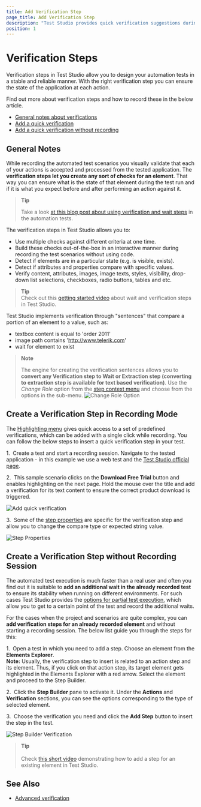 ```yaml
---
title: Add Verification Step
page_title: Add Verification Step
description: "Test Studio provides quick verification suggestions during recording based on the highlighted element. Verifications are useful for asserting the state of element in the tested application. Use one click to add verification in Test Studio test."
position: 1
---
```

# Verification Steps

Verification steps in Test Studio allow you to design your automation tests in a stable and reliable manner. With the right verification step you can ensure the state of the application at each action.

Find out more about verification steps and how to record these in the below article.

- [General notes about verifications](#general-notes)
- [Add a quick verification](#create-a-verification-step-in-recording-mode)
- [Add a quick verification without recording](#create-a-verification-step-without-recording-session)

## General Notes

While recording the automated test scenarios you visually validate that each of your actions is accepted and processed from the tested application. The __verification steps let you create any sort of checks for an element__. That way you can ensure what is the state of that element during the test run and if it is what you expect before and after performing an action against it.

> **Tip**
>
> Take a look <a href="https://www.telerik.com/blogs/make-your-automated-tests-see-better-than-yourself" target="_blank">at this blog post about using verification and wait steps</a> in the automation tests.

The verification steps in Test Studio allows you to:

- Use multiple checks against different criteria at one time.
- Build these checks out-of-the-box in an interactive manner during recording the test scenarios without using code.
- Detect if elements are in a particular state (e.g. is visible, exists).
- Detect if attributes and properties compare with specific values.
- Verify content, attributes, images, image texts, styles, visibility, drop-down list selections, checkboxes, radio buttons, tables and etc.

> **Tip**
> <br>
> Check out this <a href="https://www.youtube.com/watch?v=Klt3fRglAeU&list=PLvmaC-XMqeBa7evdakaPkd_kctAJRm85h&index=3" target="_blank">getting started video</a> about wait and verification steps in Test Studio.

Test Studio implements verification through "sentences" that compare a portion of an element to a value, such as:

- textbox content is equal to 'order 2011'
- image path contains 'http://www.telerik.com'
- wait for element to exist

> **Note**
>
> The engine for creating the verification sentences allows you to __convert any Verification step to Wait or Extraction step (converting to extraction step is available for text based verification)__. Use the _Change Role_ option from the <a href="/features/test-maintenance/test-step-context-menu" target="_blank">step context menu</a> and choose from the options in the sub-menu.
> ![Change Role Option](/img/features/recorder/advanced-recording-tools/element-steps/verifications/quick-verification/fig0.png)

## Create a Verification Step in Recording Mode

The <a href="/automated-tests/recording/hover-over-highlighting" target="_blank">Highlighting menu</a> gives quick access to a set of predefined verifications, which can be added with a single click while recording. You can follow the below steps to insert a quick verification step in your test.

1.&nbsp; Create a test and start a recording session. Navigate to the tested application - in this example we use a web test and the <a href="https://www.telerik.com/teststudio" target="_blank">Test Studio official page</a>.

2.&nbsp; This sample scenario clicks on the __Download Free Trial__ button and enables highlighting on the next page. Hold the mouse over the title and add a verification for its text content to ensure the correct product download is triggered.

![Add quick verification][1]

3.&nbsp; Some of the <a href="/features/test-maintenance/test-step-properties" target="_blank">step properties</a> are specific for the verification step and allow you to change the compare type or expected string value.

![Step Properties][3]

## Create a Verification Step without Recording Session

The automated test execution is much faster than a real user and often you find out it is suitable to __add an additional wait in the already recorded test__ to ensure its stability when running on different environments. For such cases Test Studio provides the <a href="/automated-tests/test-execution/partial-test-execution" target="_blank">options for partial test execution</a>, which allow you to get to a certain point of the test and record the additional waits.

For the cases when the project and scenarios are quite complex, you can __add verification steps for an already recorded element__ and without starting a recording session. The below list guide you through the steps for this:

1.&nbsp; Open a test in which you need to add a step. Choose an element from the __Elements Explorer__.
<br>
__Note:__  Usually, the verification step to insert is related to an action step and its element. Thus, if you click on that action step, its target element gets highlighted in the Elements Explorer with a red arrow. Select the element and proceed to the Step Builder.

2.&nbsp; Click the **Step Builder** pane to activate it. Under the __Actions__ and __Verification__ sections, you can see the options corresponding to the type of selected element.

3.&nbsp; Choose the verification you need and click the **Add Step** button to insert the step in the test.

![Step Builder Verification][2]

> __Tip__
><br>
><br>
> Check <a href="https://www.telerik.com/videos/teststudio/how-to-add-test-steps-from-the-test-builder" target="_blank">this short video</a> demonstrating how to add a step for an existing element in Test Studio.

## See Also

* <a href="/features/recorder/advanced-recording-tools/element-steps/verifications/advanced-verification" target="_blank">Advanced verification</a>

[1]: /img/features/recorder/advanced-recording-tools/element-steps/verifications/quick-verification/add-quick-verification.gif
[2]: /img/features/recorder/advanced-recording-tools/element-steps/verifications/quick-verification/fig2.png
[3]: /img/features/recorder/advanced-recording-tools/element-steps/verifications/quick-verification/fig3.png
